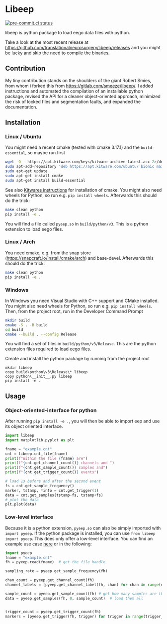 # Libeep

[![pre-commit.ci status](https://results.pre-commit.ci/badge/github/passionsfrucht/tool-libeep/main.svg)](https://results.pre-commit.ci/latest/github/passionsfrucht/tool-libeep/main)

libeep is python package to load eego data files with python.

Take a look at the most recent release at
<https://github.com/translationalneurosurgery/libeep/releases> and you might
be lucky and skip the need to compile the binaries.

## Contribution

My tiny contribution stands on the shoulders of the giant Robert Smies,
from whom i forked this from <https://gitlab.com/smeeze/libeep/>.
I added instructions and automated the compilation of an installable python package,
revised the API for a cleaner object-oriented approach,
minimized the risk of locked files and segmentation faults, and expanded the documentation.

## Installation

### Linux / Ubuntu

You might need a recent cmake (tested with cmake 3.17.1) and the `build-essential`,
so maybe run first

```sh
wget -O - https://apt.kitware.com/keys/kitware-archive-latest.asc 2>/dev/null | sudo apt-key add -
sudo apt-add-repository 'deb https://apt.kitware.com/ubuntu/ bionic main'
sudo apt-get update
sudo apt-get install cmake
sudo apt-get install build-essential
```

See also [Kitwares instructions](https://apt.kitware.com/) for installation of cmake.
You might also need wheels for Python, so run e.g. `pip install wheels`.
Afterwards this should do the trick:

```sh
make clean python
pip install -e .
```

You will find a file called `pyeep.so` in `build/python/v3`.
This is a python extension to load eego files.

### Linux / Arch

You need cmake, e.g. from the snap store
(<https://snapcraft.io/install/cmake/arch>) and base-devel.
Afterwards this should do the trick:

```sh
make clean python
pip install -e .
```

### Windows

In Windows you need Visual Studio with C++ support and CMake installed.
You might also need wheels for Python, so run e.g. `pip install wheels`.
Then, from the project root, run in the Developer Command Prompt

```sh
mkdir build
cmake -S . -B build
cd build
cmake --build . --config Release
```

You will find a set of files  in `build/python/v3/Release`.
This are the python extension files required to load eego files.

Create and install the python package by running from the project root

```{bash}
mkdir libeep
copy build\python\v3\Release\* libeep
copy python\__init__.py libeep
pip install -e .
```

## Usage

### Object-oriented-interface for python

After running `pip install -e .`, you will then be able to import eep
and use its object oriented interface.

```python
import libeep
import matplotlib.pyplot as plt

fname = "example.cnt"
cnt = libeep.cnt_file(fname)
print(f"Within the file {fname} are")
print(f"{cnt.get_channel_count()} channels and ")
print(f"{cnt.get_sample_count()} samples and")
print(f"{cnt.get_trigger_count()} events")

# load 1s before and after the second event
fs = cnt.get_sample_frequency()
marker, tstamp, *info = cnt.get_trigger(1)
data = cnt.get_samples(tstamp-fs, tstamp+fs)
# plot the data
plt.plot(data)
```

### Low-level interface

Because it is a python extension,
`pyeep.so` can also be simply imported with `import pyeep`.
If the python package is installed, you can use `from libeep import pyeep`.
This does only offer a low-level interface. You can find an example use case
[here](python/demo_read_cnt.py) or in the following:

```python
import pyeep
fname = "example.cnt"
fh = pyeep.read(fname)  # get the file handle

sampling_rate = pyeep.get_sample_frequency(fh)

chan_count = pyeep.get_channel_count(fh)
channel_labels = [pyeep.get_channel_label(fh, chan) for chan in range(chan_count)]

sample_count = pyeep.get_sample_count(fh) # get how many samples are there
data = pyeep.get_samples(fh, 0, sample_count)  # load them all


trigger_count = pyeep.get_trigger_count(fh)
markers = [pyeep.get_trigger(fh, trigger) for trigger in range(trigger_count)]

```
